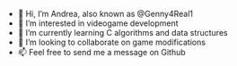 - 👋 Hi, I’m Andrea, also known as @Genny4Real1
- 👀 I’m interested in videogame development
- 🌱 I’m currently learning C algorithms and data structures
- 💞️ I’m looking to collaborate on game modifications
- 📫 Feel free to send me a message on Github

<!---
Genny4Real1/Genny4Real1 is a ✨ special ✨ repository because its `README.md` (this file) appears on your GitHub profile.
You can click the Preview link to take a look at your changes.
--->

